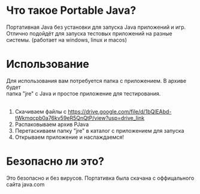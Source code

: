 # Что такое Portable Java?
Портативная Java без установки для запуска Java приложений и игр. <br>
Отлично подойдёт для запуска тестовых приложений на разные системы. (работает на windows, linux и macos) <br>

# Использование
Для использования вам потребуется папка с приложением. В архиве будет <br>
папка "jre" с Java и простое приложение для тестирования. <br>
<br>
1. Скачиваем файлы с https://drive.google.com/file/d/1bQlEAbd-tWkmqcpb0a76kv59eR5QnQtP/view?usp=drive_link <br>
2. Распаковываем архив PJava <br>
3. Перетаскиваем папку "jre" в каталог с приложением для запуска <br>
4. Открываем приложение и наслаждаемся! <br>

# Безопасно ли это?
Это безопасно и без вирусов. Портативка была скачана с оффицального сайта java.com


